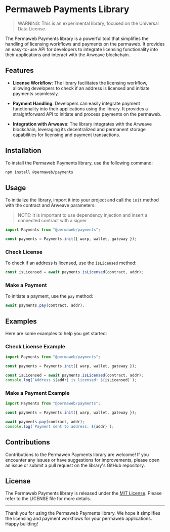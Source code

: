 # Permaweb Payments Library

> WARNING: This is an experimental library, focused on the Universal Data License.

The Permaweb Payments library is a powerful tool that simplifies the handling of licensing workflows and payments on the permaweb. It provides an easy-to-use API for developers to integrate licensing functionality into their applications and interact with the Arweave blockchain.

## Features

- **License Workflow**: The library facilitates the licensing workflow, allowing developers to check if an address is licensed and initiate payments seamlessly.

- **Payment Handling**: Developers can easily integrate payment functionality into their applications using the library. It provides a straightforward API to initiate and process payments on the permaweb.

- **Integration with Arweave**: The library integrates with the Arweave blockchain, leveraging its decentralized and permanent storage capabilities for licensing and payment transactions.

## Installation

To install the Permaweb Payments library, use the following command:

```bash
npm install @permaweb/payments
```

## Usage

To initialize the library, import it into your project and call the `init` method with the contract and Arweave parameters:

> NOTE: It is important to use dependency injection and insert a connected contract with a signer

```javascript
import Payments from "@permaweb/payments";

const payments = Payments.init({ warp, wallet, gateway });
```

### Check License

To check if an address is licensed, use the `isLicensed` method:

```javascript
const isLicensed = await payments.isLicensed(contract, addr);
```

### Make a Payment

To initiate a payment, use the `pay` method:

```javascript
await payments.pay(contract, addr);
```

## Examples

Here are some examples to help you get started:

### Check License Example

```javascript
import Payments from "@permaweb/payments";

const payments = Payments.init({ warp, wallet, gateway });

const isLicensed = await payments.isLicensed(contract, addr);
console.log(`Address ${addr} is licensed: ${isLicensed}`);
```

### Make a Payment Example

```javascript
import Payments from "@permaweb/payments";

const payments = Payments.init({ warp, wallet, gateway });

await payments.pay(contract, addr);
console.log(`Payment sent to address: ${addr}`);
```

## Contributions

Contributions to the Permaweb Payments library are welcome! If you encounter any issues or have suggestions for improvements, please open an issue or submit a pull request on the library's GitHub repository.

## License

The Permaweb Payments library is released under the [MIT License](https://opensource.org/licenses/MIT). Please refer to the LICENSE file for more details.

---

Thank you for using the Permaweb Payments library. We hope it simplifies the licensing and payment workflows for your permaweb applications. Happy building!
